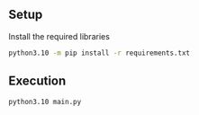 ## Setup

Install the required libraries

```bash
python3.10 -m pip install -r requirements.txt
```

## Execution

```bash
python3.10 main.py
```
